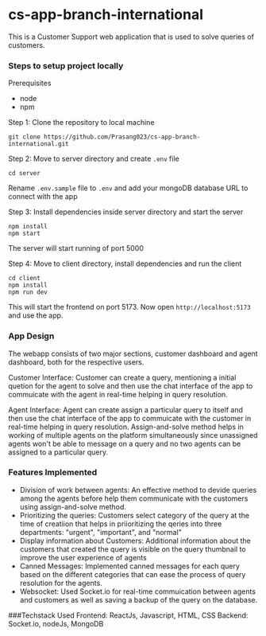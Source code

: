 # cs-app-branch-international

This is a Customer Support web application that is used to solve queries of customers.

### Steps to setup project locally

Prerequisites
- node
- npm

Step 1: Clone the repository to local machine
```
git clone https://github.com/Prasang023/cs-app-branch-international.git
```

Step 2: Move to server directory and create `.env` file
```
cd server
```
Rename `.env.sample` file to `.env` and add your mongoDB database URL to connect with the app

Step 3: Install dependencies inside server directory and start the server
```
npm install
npm start
```

The server will start running of port 5000

Step 4: Move to client directory, install dependencies and run the client
```
cd client
npm install
npm run dev
```
This will start the frontend on port 5173. Now open `http://localhost:5173` and use the app.

### App Design

The webapp consists of two major sections, customer dashboard and agent dashboard, both for the respective users.

Customer Interface: Customer can create a query, mentioning a initial quetion for the agent to solve and then use the chat interface of the app to commuicate with the agent in real-time helping in query resolution.

Agent Interface: Agent can create assign a particular query to itself and then use the chat interface of the app to commuicate with the customer in real-time helping in query resolution. Assign-and-solve method helps in working of multiple agents on the platform simultaneously since unassigned agents won't be able to message on a query and no two agents can be assigned to a particular query.

### Features Implemented
- Division of work between agents: An effective method to devide queries among the agents before help them communicate with the customers using assign-and-solve method.
- Prioritizing the queries: Customers select category of the query at the time of creatiion that helps in priioritizing the qeries into three departments: "urgent", "important", and "normal"
- Display information about Customers: Additional information about the customers that created the query is visible on the query thumbnail to improve the user experience of agents
- Canned Messages: Implemented canned messages for each query based on the different categories that can ease the process of query resolution for the agents.
- Websocket: Used Socket.io for real-time commuication between agents and customers as well as saving a backup of the query on the database.

###Techstack Used
Frontend: ReactJs, Javascript, HTML, CSS
Backend: Socket.io, nodeJs, MongoDB
